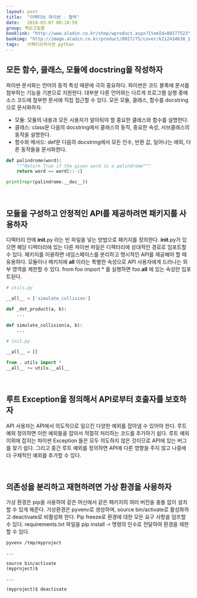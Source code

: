 ```yaml
---
layout: post
title:  "이펙티브 파이썬 - 협력"
date:   2018-03-07 00:10:59
group: 책읽고밑줄
booklink: "http://www.aladin.co.kr/shop/wproduct.aspx?ItemId=80277523"
bookimg: "http://image.aladin.co.kr/product/8027/75/cover/k212434638_1.jpg"
tags:   이펙티브파이썬 python
---
```


## 모든 함수, 클래스, 모듈에 docstring을 작성하자
파이썬 문서화는 언어의 동적 특성 때문에 극히 중요하다. 파이썬은 코드 블록에 문서를 첨부하는 기능을 기본으로 지원한다. 대부분 다른 언어와는 다르게 프로그램 실행 중에 소스 코드에 첨부한 문서에 직접 접근할 수 있다. 모든 모듈, 클래스, 함수를 docstring 으로 문서화하자. 
- 모듈: 모듈의 내용과 모든 사용자가 알아둬야 할 중요한 클래스와 함수를 설명한다.
- 클래스: class문 다음의 docstring에서 클래스의 동작, 중요한 속성, 서브클래스의 동작을 설명한다. 
- 함수와 메서드: def문 다음의 docstring에서 모든 인수, 반환 값, 일어나는 에외, 다른 동작들을 문서화한다.

```python
def palindrome(word):
    """Return True if the given word is a palindrome"""
    return word == word[::-1]

print(repr(palindrome.__doc__))
```
<br/>


## 모듈을 구성하고 안정적인 API를 제공하려면 패키지를 사용하자
디렉터리 안에 __init__.py 라는 빈 파일을 넣는 방법으로 패키지를 정의한다. __init__.py가 있으면 해당 디렉터리에 있는 다른 파이썬 파일은 디렉터리에 상대적인 경로로 임포트할 수 있다. 패키지를 이용하면 네임스페이스를 분리하고 명시적인 API를 제공해야 할 때 유용하다. 모듈이나 패키지에 __all__ 이라는 특별한 속성으로 API 사용자에게 드러나는 외부 영역을 제한할 수 있다. from foo import * 를 실행하면 foo.__all__ 에 있는 속성만 임포트된다. 
```python
# utils.py

__all__ = ['simulate_collision']

def _dot_product(a, b):
    ...

def simulate_collision(a, b):
    ...

# init.py

__all__ = []

from . utils import *
__all__ += utils.__all__
```
<br/>

## 루트 Exception을 정의해서 API로부터 호출자를 보호하자
API 사용자는 API에서 의도적으로 일으킨 다양한 예외를 잡아낼 수 있어야 한다. 루트 예외 정의하면 이런 예외들을 잡아서 적절히 처리하는 코드를 추가하기 쉽다. 루트 예외 이외에 잡히는 파이썬 Exception 들은 모두 의도하지 않은 것이므로 API에 있는 버그를 찾기 쉽다. 그리고 중간 루트 예외를 정의하면 API에 다른 영향을 주지 않고 나중에 더 구체적인 예외를 추가할 수 있다. 

<br/>

## 의존성을 분리하고 재현하려면 가상 환경을 사용하자
가상 환경은 pip을 사용하여 같은 머신에서 같은 패키지의 여러 버전을 충돌 없이 설치 할 수 있게 해준다. 가상환경은 pyvenv로 생성하며, source bin/activate로 활성화하고 deactivate로 비활성화 한다. Pip freeze로 환경에 대한 모든 요구 사항을 덤프할 수 있다. requirements.txt 파일을 pip install -r 명령의 인수로 전달하여 환경을 재현할 수 있다. 
```shell
pyvenv /tmp/myproject

...

source bin/activate
(myproject)$

...

(myproject)$ deactivate

```
<br/>